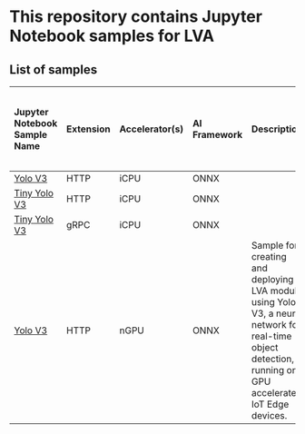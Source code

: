 # This repository contains Jupyter Notebook samples for LVA  

## List of samples

| Jupyter Notebook Sample Name                      | Extension | Accelerator(s)    | AI Framework  | Description   | Test on Ubuntu 18.04<br>(CPU, OS, Python version) |  Test on Ubuntu 18.04<br>(CPU, OS, Python version)   |
|:----------                                        |:---       |:---               |:---           |:---           |:--- |:--- |
| [Yolo V3](yolov3-icpu-onnx/readme.md)             | HTTP      | iCPU              | ONNX          |               | | |
| [Tiny Yolo V3](tinyyolov3-icpu-onnx/readme.md)    | HTTP      | iCPU              | ONNX          |               | | |
| [Tiny Yolo V3](http://aka.ms/)                    | gRPC      | iCPU              | ONNX          |               | | |
| [Yolo V3](yolov3-ngpu-onnx/readme.md)             | HTTP      | nGPU              | ONNX          | Sample for creating and deploying a LVA module using Yolo V3, a neural network for real-time object detection, running on GPU accelerated IoT Edge devices.             | | |

